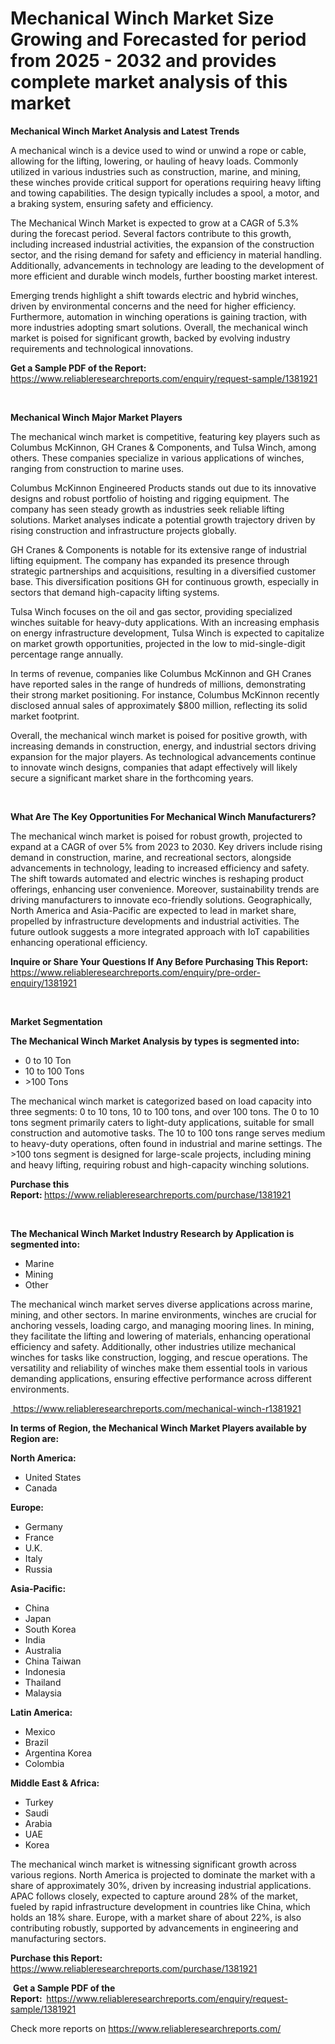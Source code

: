 <p><h1>Mechanical Winch Market Size Growing and Forecasted for period from 2025 - 2032 and provides complete market analysis of this market</h1></p><p><strong>Mechanical Winch Market Analysis and Latest Trends</strong></p>
<p><p>A mechanical winch is a device used to wind or unwind a rope or cable, allowing for the lifting, lowering, or hauling of heavy loads. Commonly utilized in various industries such as construction, marine, and mining, these winches provide critical support for operations requiring heavy lifting and towing capabilities. The design typically includes a spool, a motor, and a braking system, ensuring safety and efficiency.</p><p>The Mechanical Winch Market is expected to grow at a CAGR of 5.3% during the forecast period. Several factors contribute to this growth, including increased industrial activities, the expansion of the construction sector, and the rising demand for safety and efficiency in material handling. Additionally, advancements in technology are leading to the development of more efficient and durable winch models, further boosting market interest. </p><p>Emerging trends highlight a shift towards electric and hybrid winches, driven by environmental concerns and the need for higher efficiency. Furthermore, automation in winching operations is gaining traction, with more industries adopting smart solutions. Overall, the mechanical winch market is poised for significant growth, backed by evolving industry requirements and technological innovations.</p></p>
<p><strong>Get a Sample PDF of the Report:&nbsp;</strong> <a href="https://www.reliableresearchreports.com/enquiry/request-sample/1381921?utm_campaign=2224&utm_medium=2&utm_source=Github&utm_content=ia&utm_term=08042025&utm_id=mechanical-winch">https://www.reliableresearchreports.com/enquiry/request-sample/1381921</a></p>
<p>&nbsp;</p>
<p><strong>Mechanical Winch Major Market Players</strong></p>
<p><p>The mechanical winch market is competitive, featuring key players such as Columbus McKinnon, GH Cranes & Components, and Tulsa Winch, among others. These companies specialize in various applications of winches, ranging from construction to marine uses.</p><p>Columbus McKinnon Engineered Products stands out due to its innovative designs and robust portfolio of hoisting and rigging equipment. The company has seen steady growth as industries seek reliable lifting solutions. Market analyses indicate a potential growth trajectory driven by rising construction and infrastructure projects globally.</p><p>GH Cranes & Components is notable for its extensive range of industrial lifting equipment. The company has expanded its presence through strategic partnerships and acquisitions, resulting in a diversified customer base. This diversification positions GH for continuous growth, especially in sectors that demand high-capacity lifting systems.</p><p>Tulsa Winch focuses on the oil and gas sector, providing specialized winches suitable for heavy-duty applications. With an increasing emphasis on energy infrastructure development, Tulsa Winch is expected to capitalize on market growth opportunities, projected in the low to mid-single-digit percentage range annually.</p><p>In terms of revenue, companies like Columbus McKinnon and GH Cranes have reported sales in the range of hundreds of millions, demonstrating their strong market positioning. For instance, Columbus McKinnon recently disclosed annual sales of approximately $800 million, reflecting its solid market footprint.</p><p>Overall, the mechanical winch market is poised for positive growth, with increasing demands in construction, energy, and industrial sectors driving expansion for the major players. As technological advancements continue to innovate winch designs, companies that adapt effectively will likely secure a significant market share in the forthcoming years.</p></p>
<p>&nbsp;</p>
<p><strong>What Are The Key Opportunities For Mechanical Winch Manufacturers?</strong></p>
<p><p>The mechanical winch market is poised for robust growth, projected to expand at a CAGR of over 5% from 2023 to 2030. Key drivers include rising demand in construction, marine, and recreational sectors, alongside advancements in technology, leading to increased efficiency and safety. The shift towards automated and electric winches is reshaping product offerings, enhancing user convenience. Moreover, sustainability trends are driving manufacturers to innovate eco-friendly solutions. Geographically, North America and Asia-Pacific are expected to lead in market share, propelled by infrastructure developments and industrial activities. The future outlook suggests a more integrated approach with IoT capabilities enhancing operational efficiency.</p></p>
<p><strong>Inquire or Share Your Questions If Any Before Purchasing This Report:</strong> <a href="https://www.reliableresearchreports.com/enquiry/pre-order-enquiry/1381921?utm_campaign=2224&utm_medium=2&utm_source=Github&utm_content=ia&utm_term=08042025&utm_id=mechanical-winch">https://www.reliableresearchreports.com/enquiry/pre-order-enquiry/1381921</a></p>
<p>&nbsp;</p>
<p><strong>Market Segmentation</strong></p>
<p><strong>The Mechanical Winch Market Analysis by types is segmented into:</strong></p>
<p><ul><li>0 to 10 Ton</li><li>10 to 100 Tons</li><li>>100 Tons</li></ul></p>
<p><p>The mechanical winch market is categorized based on load capacity into three segments: 0 to 10 tons, 10 to 100 tons, and over 100 tons. The 0 to 10 tons segment primarily caters to light-duty applications, suitable for small construction and automotive tasks. The 10 to 100 tons range serves medium to heavy-duty operations, often found in industrial and marine settings. The >100 tons segment is designed for large-scale projects, including mining and heavy lifting, requiring robust and high-capacity winching solutions.</p></p>
<p><strong>Purchase this Report:&nbsp;</strong><a href="https://www.reliableresearchreports.com/purchase/1381921?utm_campaign=2224&utm_medium=2&utm_source=Github&utm_content=ia&utm_term=08042025&utm_id=mechanical-winch">https://www.reliableresearchreports.com/purchase/1381921</a></p>
<p>&nbsp;</p>
<p><strong>The Mechanical Winch Market Industry Research by Application is segmented into:</strong></p>
<p><ul><li>Marine</li><li>Mining</li><li>Other</li></ul></p>
<p><p>The mechanical winch market serves diverse applications across marine, mining, and other sectors. In marine environments, winches are crucial for anchoring vessels, loading cargo, and managing mooring lines. In mining, they facilitate the lifting and lowering of materials, enhancing operational efficiency and safety. Additionally, other industries utilize mechanical winches for tasks like construction, logging, and rescue operations. The versatility and reliability of winches make them essential tools in various demanding applications, ensuring effective performance across different environments.</p></p>
<p><a href="https://www.reliableresearchreports.com/mechanical-winch-r1381921?utm_campaign=2224&utm_medium=2&utm_source=Github&utm_content=ia&utm_term=08042025&utm_id=mechanical-winch">&nbsp;https://www.reliableresearchreports.com/mechanical-winch-r1381921</a></p>
<p><strong>In terms of Region, the Mechanical Winch Market Players available by Region are:</strong></p>
<p>
    <p> <strong> North America: </strong>
        <ul>
            <li>United States</li>
            <li>Canada</li>
        </ul>
        </p> 
    <p> <strong> Europe: </strong>
        <ul>
            <li>Germany</li>
            <li>France</li>
            <li>U.K.</li>
            <li>Italy</li>
            <li>Russia</li>
        </ul>
        </p> 
    <p> <strong> Asia-Pacific: </strong>
        <ul>
            <li>China</li>
            <li>Japan</li>
            <li>South Korea</li>
            <li>India</li>
            <li>Australia</li>
            <li>China Taiwan</li>
            <li>Indonesia</li>
            <li>Thailand</li>
            <li>Malaysia</li>
        </ul>
        </p> 
    <p> <strong> Latin America: </strong>
        <ul>
            <li>Mexico</li>
            <li>Brazil</li>
            <li>Argentina Korea</li>
            <li>Colombia</li>
        </ul>
        </p> 
    <p> <strong> Middle East & Africa: </strong>
        <ul>
            <li>Turkey</li>
            <li>Saudi</li>
            <li>Arabia</li>
            <li>UAE</li>
            <li>Korea</li>
        </ul>
    </p>
    </p>
<p><p>The mechanical winch market is witnessing significant growth across various regions. North America is projected to dominate the market with a share of approximately 30%, driven by increasing industrial applications. APAC follows closely, expected to capture around 28% of the market, fueled by rapid infrastructure development in countries like China, which holds an 18% share. Europe, with a market share of about 22%, is also contributing robustly, supported by advancements in engineering and manufacturing sectors.</p></p>
<p><strong>Purchase this Report: </strong><a href="https://www.reliableresearchreports.com/purchase/1381921?utm_campaign=2224&utm_medium=2&utm_source=Github&utm_content=ia&utm_term=08042025&utm_id=mechanical-winch">https://www.reliableresearchreports.com/purchase/1381921</a></p>
<p>&nbsp;<strong>Get a Sample PDF of the Report:&nbsp;&nbsp;</strong><a href="https://www.reliableresearchreports.com/enquiry/request-sample/1381921?utm_campaign=2224&utm_medium=2&utm_source=Github&utm_content=ia&utm_term=08042025&utm_id=mechanical-winch">https://www.reliableresearchreports.com/enquiry/request-sample/1381921</a></p>
<p><strong></strong></p>
<p>Check more reports on <a href="https://www.reliableresearchreports.com/?utm_campaign=2224&utm_medium=2&utm_source=Github&utm_content=ia&utm_term=08042025&utm_id=mechanical-winch">https://www.reliableresearchreports.com/</a></p>
